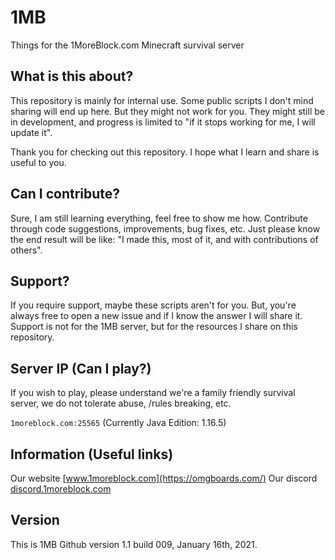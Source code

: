 # 1MB
Things for the 1MoreBlock.com Minecraft survival server

## What is this about?

This repository is mainly for internal use. Some public scripts I don't mind sharing will end up here. But they might not work for you. They might still be in development, and progress is limited to "if it stops working for me, I will update it".

Thank you for checking out this repository. I hope what I learn and share is useful to you.

## Can I contribute?

Sure, I am still learning everything, feel free to show me how. Contribute through code suggestions, improvements, bug fixes, etc. Just please know the end result will be like: "I made this, most of it, and with contributions of others". 

## Support?

If you require support, maybe these scripts aren't for you. But, you're always free to open a new issue and if I know the answer I will share it. Support is not for the 1MB server, but for the resources I share on this repository. 

## Server IP (Can I play?)

If you wish to play, please understand we're a family friendly survival server, we do not tolerate abuse, /rules breaking, etc. 

`1moreblock.com:25565` (Currently Java Edition: 1.16.5)

## Information (Useful links)

Our website [www.1moreblock.com](https://omgboards.com/)
Our discord [discord.1moreblock.com](https://discord.gg/KzTDhxv)

## Version

This is 1MB Github version 1.1 build 009, January 16th, 2021.
